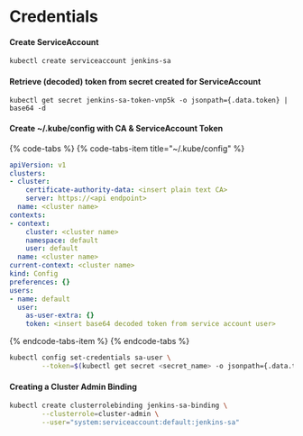 # Credentials

#### Create ServiceAccount

```bash
kubectl create serviceaccount jenkins-sa
```

#### Retrieve \(decoded\) token from secret created for ServiceAccount

```text
kubectl get secret jenkins-sa-token-vnp5k -o jsonpath={.data.token} | base64 -d
```

#### Create ~/.kube/config with CA & ServiceAccount Token

{% code-tabs %}
{% code-tabs-item title="~/.kube/config" %}
```yaml
apiVersion: v1
clusters:
- cluster:
    certificate-authority-data: <insert plain text CA>
    server: https://<api endpoint>
  name: <cluster name>
contexts:
- context:
    cluster: <cluster name>
    namespace: default
    user: default
  name: <cluster name>
current-context: <cluster name>
kind: Config
preferences: {}
users:
- name: default
  user:
    as-user-extra: {}
    token: <insert base64 decoded token from service account user>
```
{% endcode-tabs-item %}
{% endcode-tabs %}

```bash
kubectl config set-credentials sa-user \
        --token=$(kubectl get secret <secret_name> -o jsonpath={.data.token} | base64 -d)
```

#### Creating a Cluster Admin Binding

```bash
kubectl create clusterrolebinding jenkins-sa-binding \
        --clusterrole=cluster-admin \
        --user="system:serviceaccount:default:jenkins-sa"
```



